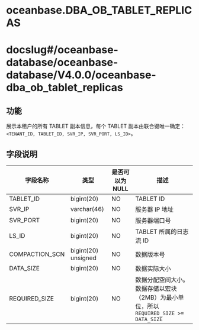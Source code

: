 oceanbase.DBA_OB_TABLET_REPLICAS
=====================================================

# docslug#/oceanbase-database/oceanbase-database/V4.0.0/oceanbase-dba_ob_tablet_replicas

功能
-------------------

展示本租户的所有 TABLET 副本信息，每个 TABLET 副本由联合键唯一确定：`<TENANT_ID, TABLET_ID, SVR_IP, SVR_PORT, LS_ID>`。

字段说明
----------------------

|     字段名称      |     类型      | 是否可以为 NULL |                             描述                             |
|---------------|-------------|------------|------------------------------------------------------------|
| TABLET_ID     | bigint(20)  | NO         | TABLET ID                                                  |
| SVR_IP        | varchar(46) | NO         | 服务器 IP 地址                                                  |
| SVR_PORT      | bigint(20)  | NO         | 服务器端口号                                                     |
| LS_ID         | bigint(20)  | NO         | TABLET 所属的日志流 ID                                           |
| COMPACTION_SCN  | bigint(20) unsigned  | NO         | 数据版本号                                                      |
| DATA_SIZE     | bigint(20)  | NO         | 数据实际大小                                                     |
| REQUIRED_SIZE | bigint(20)  | NO         | 数据分配空间大小。数据存储以宏块（2MB）为最小单位，所以 `REQUIRED_SIZE >= DATA_SIZE` |
